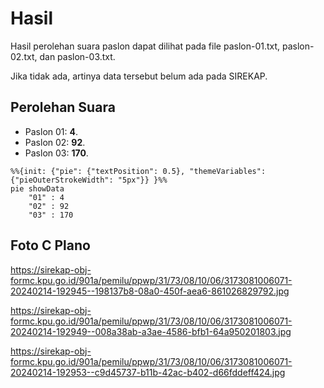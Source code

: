 # Hasil

Hasil perolehan suara paslon dapat dilihat pada file paslon-01.txt, paslon-02.txt, dan paslon-03.txt.

Jika tidak ada, artinya data tersebut belum ada pada SIREKAP.

## Perolehan Suara

 * Paslon 01: **4**.
 * Paslon 02: **92**.
 * Paslon 03: **170**.

```mermaid
%%{init: {"pie": {"textPosition": 0.5}, "themeVariables": {"pieOuterStrokeWidth": "5px"}} }%%
pie showData
    "01" : 4
    "02" : 92
    "03" : 170
```
## Foto C Plano

https://sirekap-obj-formc.kpu.go.id/901a/pemilu/ppwp/31/73/08/10/06/3173081006071-20240214-192945--198137b8-08a0-450f-aea6-861026829792.jpg

https://sirekap-obj-formc.kpu.go.id/901a/pemilu/ppwp/31/73/08/10/06/3173081006071-20240214-192949--008a38ab-a3ae-4586-bfb1-64a950201803.jpg

https://sirekap-obj-formc.kpu.go.id/901a/pemilu/ppwp/31/73/08/10/06/3173081006071-20240214-192953--c9d45737-b11b-42ac-b402-d66fddeff424.jpg

